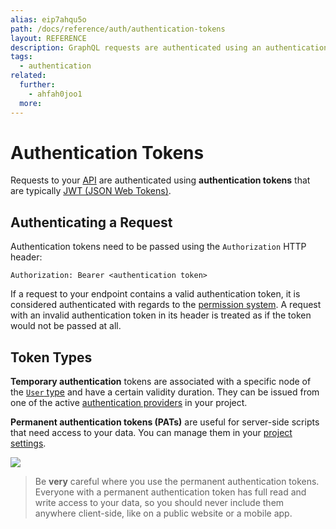 ```yaml
---
alias: eip7ahqu5o
path: /docs/reference/auth/authentication-tokens
layout: REFERENCE
description: GraphQL requests are authenticated using an authentication token. For server-side reqeusts, permanent authentication tokens can be used.
tags:
  - authentication
related:
  further:
    - ahfah0joo1
  more:
---
```


# Authentication Tokens

Requests to your [API](!alias-heshoov3ai) are authenticated using **authentication tokens** that are typically [JWT (JSON Web Tokens)](https://jwt.io/).

## Authenticating a Request

Authentication tokens need to be passed using the `Authorization` HTTP header:

```plain
Authorization: Bearer <authentication token>
```

If a request to your endpoint contains a valid authentication token, it is considered authenticated with regards to the [permission system](!alias-iegoo0heez). A request with an invalid authentication token in its header is treated as if the token would not be passed at all.

## Token Types

**Temporary authentication** tokens are associated with a specific node of the [`User` type](!alias-uhieg2shio#user-type) and have a certain validity duration. They can be issued from one of the active [authentication providers](!alias-seimeish6e#authentication-providers) in your project.

**Permanent authentication tokens (PATs)** are useful for server-side scripts that need access to your data. You can manage them in your [project settings](!alias-aechi6iequ).

![](./copy-pat.gif?width=400)

> Be **very** careful where you use the permanent authentication tokens. Everyone with a permanent authentication token has full read and write access to your data, so you should never include them anywhere client-side, like on a public website or a mobile app.
